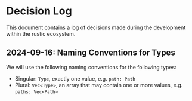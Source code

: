 # Decision Log

This document contains a log of decisions made during the development within the rustic ecosystem.

## 2024-09-16: Naming Conventions for Types

We will use the following naming conventions for the following types:

- Singular: `Type`, exactly one value, e.g. `path: Path`
- Plural: `Vec<Type>`, an array that may contain one or more values, e.g. `paths: Vec<Path>`
